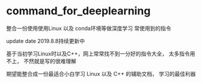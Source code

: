 # command_for_deeplearning
整合一份使用使用Linux 以及 conda环境等做深度学习 常使用到的指令

update date 2019.8.8持续更新中

基于当初学习Linux时以及C++，网上常常找不到一分好的指令大全， 太多指令用不上， 不然就是写的很难理解

期望能整合成一份最适合小白学习 Linux 以及 C++ 的辅助文档， 学习的最佳利器
